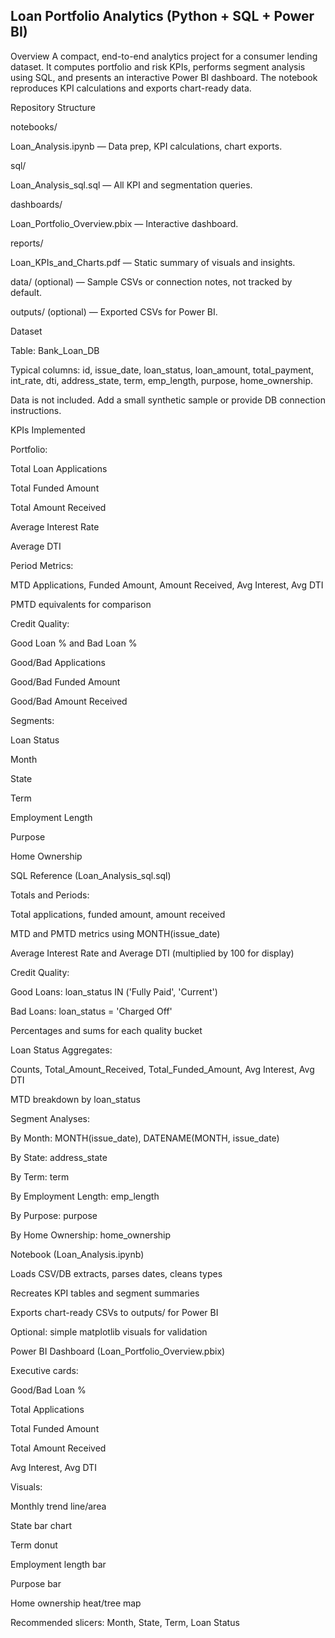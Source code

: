 ## Loan Portfolio Analytics (Python + SQL + Power BI)

Overview
A compact, end-to-end analytics project for a consumer lending dataset. It computes portfolio and risk KPIs, performs segment analysis using SQL, and presents an interactive Power BI dashboard. The notebook reproduces KPI calculations and exports chart-ready data.

Repository Structure

notebooks/

Loan_Analysis.ipynb — Data prep, KPI calculations, chart exports.

sql/

Loan_Analysis_sql.sql — All KPI and segmentation queries.

dashboards/

Loan_Portfolio_Overview.pbix — Interactive dashboard.

reports/

Loan_KPIs_and_Charts.pdf — Static summary of visuals and insights.

data/ (optional) — Sample CSVs or connection notes, not tracked by default.

outputs/ (optional) — Exported CSVs for Power BI.

Dataset

Table: Bank_Loan_DB

Typical columns: id, issue_date, loan_status, loan_amount, total_payment, int_rate, dti, address_state, term, emp_length, purpose, home_ownership.

Data is not included. Add a small synthetic sample or provide DB connection instructions.

KPIs Implemented

Portfolio:

Total Loan Applications

Total Funded Amount

Total Amount Received

Average Interest Rate

Average DTI

Period Metrics:

MTD Applications, Funded Amount, Amount Received, Avg Interest, Avg DTI

PMTD equivalents for comparison

Credit Quality:

Good Loan % and Bad Loan %

Good/Bad Applications

Good/Bad Funded Amount

Good/Bad Amount Received

Segments:

Loan Status

Month

State

Term

Employment Length

Purpose

Home Ownership

SQL Reference (Loan_Analysis_sql.sql)

Totals and Periods:

Total applications, funded amount, amount received

MTD and PMTD metrics using MONTH(issue_date)

Average Interest Rate and Average DTI (multiplied by 100 for display)

Credit Quality:

Good Loans: loan_status IN ('Fully Paid', 'Current')

Bad Loans: loan_status = 'Charged Off'

Percentages and sums for each quality bucket

Loan Status Aggregates:

Counts, Total_Amount_Received, Total_Funded_Amount, Avg Interest, Avg DTI

MTD breakdown by loan_status

Segment Analyses:

By Month: MONTH(issue_date), DATENAME(MONTH, issue_date)

By State: address_state

By Term: term

By Employment Length: emp_length

By Purpose: purpose

By Home Ownership: home_ownership

Notebook (Loan_Analysis.ipynb)

Loads CSV/DB extracts, parses dates, cleans types

Recreates KPI tables and segment summaries

Exports chart-ready CSVs to outputs/ for Power BI

Optional: simple matplotlib visuals for validation

Power BI Dashboard (Loan_Portfolio_Overview.pbix)

Executive cards:

Good/Bad Loan %

Total Applications

Total Funded Amount

Total Amount Received

Avg Interest, Avg DTI

Visuals:

Monthly trend line/area

State bar chart

Term donut

Employment length bar

Purpose bar

Home ownership heat/tree map

Recommended slicers: Month, State, Term, Loan Status

